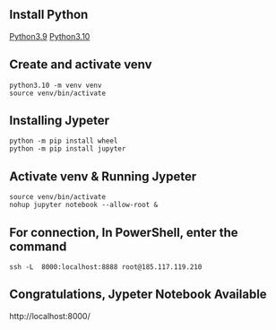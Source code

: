 ## Install Python
[Python3.9](https://github.com/6a16ec/instructions/tree/main/python3.9)
[Python3.10](https://github.com/6a16ec/instructions/tree/main/python3.10)

## Create and activate venv
```
python3.10 -m venv venv
source venv/bin/activate
```

## Installing Jypeter
```
python -m pip install wheel
python -m pip install jupyter
```

## Activate venv & Running Jypeter
```
source venv/bin/activate
nohup jupyter notebook --allow-root &
```

## For connection, In PowerShell, enter the command
```
ssh -L  8000:localhost:8888 root@185.117.119.210
```

## Congratulations, Jypeter Notebook Available
http://localhost:8000/

